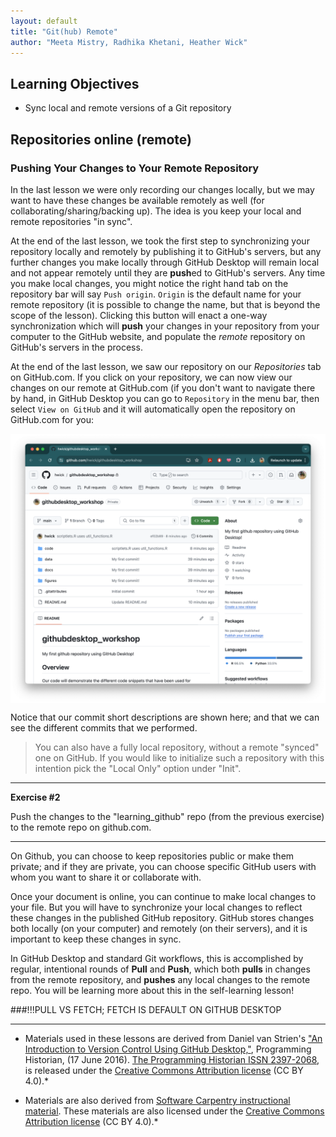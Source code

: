 ```yaml
---
layout: default
title: "Git(hub) Remote"
author: "Meeta Mistry, Radhika Khetani, Heather Wick"
---
```


## Learning Objectives
* Sync local and remote versions of a Git repository

## Repositories online (remote)

### Pushing Your Changes to Your Remote Repository

In the last lesson we were only recording our changes locally, but we may want to have these changes be available remotely as well (for collaborating/sharing/backing up). The idea is you keep your local and remote repositories "in sync".

At the end of the last lesson, we took the first step to synchronizing your repository locally and remotely by publishing it to GitHub's servers, but any further changes you make locally through GitHub Desktop will remain local and not appear remotely until they are **push**ed to GitHub's servers. Any time you make local changes, you might notice the right hand tab on the repository bar will say `Push origin`. `Origin` is the default name for your remote repository (it is possible to change the name, but that is beyond the scope of the lesson). Clicking this button will enact a one-way synchronization which will **push** your changes in your repository from your computer to the GitHub website, and populate the *remote* repository on GitHub's servers in the process.

At the end of the last lesson, we saw our repository on our *Repositories* tab on GitHub.com. If you click on your repository, we can now view our changes on our remote at GitHub.com (if you don't want to navigate there by hand, in GitHub Desktop you can go to `Repository` in the menu bar, then select `View on GitHub` and it will automatically open the repository on GitHub.com for you: 

<img src="../img/2.GHD_githubweb_repo.png" width="800" align="center">

Notice that our commit short descriptions are shown here; and that we can see the different commits that we performed.

> You can also have a fully local repository, without a remote "synced" one on GitHub. 
> If you would like to initialize such a repository with this intention pick the "Local Only" option under "Init".

***

**Exercise #2**

Push the changes to the "learning_github" repo (from the previous exercise) to the remote repo on github.com.

***

On Github, you can choose to keep repositories public or make them private; and if they are private, you can choose specific GitHub users with whom you want to share it or collaborate with.

Once your document is online, you can continue to make local changes to your file. But you will have to synchronize your local changes to reflect these changes in the published GitHub repository. GitHub stores changes both locally (on your computer) and remotely (on their servers), and it is important to keep these changes in sync. 

In GitHub Desktop and standard Git workflows, this is accomplished by regular, intentional rounds of **Pull** and **Push**, which both **pulls** in changes from the remote repository, and **pushes** any local changes to the remote repo. You will be learning more about this in the self-learning lesson!

###!!!PULL VS FETCH; FETCH IS DEFAULT ON GITHUB DESKTOP

***

* Materials used in these lessons are derived from Daniel van Strien's ["An Introduction to Version Control Using GitHub Desktop,"](http://programminghistorian.org/lessons/getting-started-with-github-desktop), Programming Historian, (17 June 2016). [The Programming Historian ISSN 2397-2068](http://programminghistorian.org/), is released under the [Creative Commons Attribution license](https://creativecommons.org/licenses/by/4.0/) (CC BY 4.0).*

* Materials are also derived from [Software Carpentry instructional material](https://swcarpentry.github.io/git-novice/). These materials are also licensed under the [Creative Commons Attribution license](https://creativecommons.org/licenses/by/4.0/) (CC BY 4.0).*

